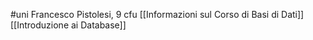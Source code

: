 #uni 
Francesco Pistolesi, 9 cfu
[[Informazioni sul Corso di Basi di Dati]] 
[[Introduzione ai Database]] 